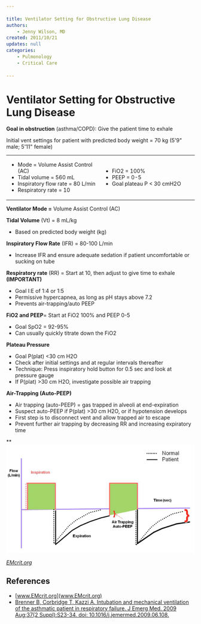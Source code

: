 ```yaml
---

title: Ventilator Setting for Obstructive Lung Disease
authors:
    - Jenny Wilson, MD
created: 2011/10/21
updates: null
categories:
    - Pulmonology
    - Critical Care

---
```


# Ventilator Setting for Obstructive Lung Disease

**Goal in obstruction** (asthma/COPD): Give the patient time to exhale

Initial vent settings for patient with predicted body weight = 70 kg (5'9" male; 5'11" female)

<table>
<colgroup>
<col width="50%" />
<col width="50%" />
</colgroup>
<tbody>
<tr class="odd">
<td><ul>
<li>Mode = Volume Assist Control (AC)</li>
<li>Tidal volume = 560 mL</li>
<li>Inspiratory flow rate = 80 L/min</li>
<li>Respiratory rate = 10</li>
</ul></td>
<td><ul>
<li>FiO2 = 100%</li>
<li>PEEP = 0-5</li>
<li>Goal plateau P &lt; 30 cmH2O</li>
</ul></td>
</tr>
</tbody>
</table>

**Ventilator Mode =** Volume Assist Control (AC)

**Tidal Volume** (Vt) = 8 mL/kg 

-   Based on predicted body weight (kg)

**Inspiratory Flow Rate** (IFR) = 80-100 L/min 

-   Increase IFR and ensure adequate sedation if patient uncomfortable or sucking on tube

**Respiratory rate** (RR) = Start at 10, then adjust to give time to exhale **(IMPORTANT)**

-   Goal I:E of 1:4 or 1:5
-   Permissive hypercapnea, as long as pH stays above 7.2
-   Prevents air-trapping/auto PEEP

**FiO2 and PEEP**= Start at FiO2 100% and PEEP 0-5

-   Goal SpO2 = 92-95%
-   Can usually quickly titrate down the FiO2

**Plateau Pressure**

-   Goal P(plat) &lt;30 cm H2O
-   Check after initial settings and at regular intervals thereafter
-   Technique: Press inspiratory hold button for 0.5 sec and look at pressure gauge 
-   If P(plat) &gt;30 cm H2O, investigate possible air trapping

**Air-Trapping (Auto-PEEP)**

-   Air trapping (auto-PEEP) = gas trapped in alveoli at end-expiration
-   Suspect auto-PEEP if P(plat) &gt;30 cm H2O, or if hypotension develops
-   First step is to disconnect vent and allow trapped air to escape
-   Prevent further air trapping by decreasing RR and increasing expiratory time

**![](image-1.png)

*[EMcrit.org](http://emcrit.org/podcasts/vent-part-2/)*

## References

-   [www.EMcrit.org](www.EMcrit.org)
-   [Brenner B, Corbridge T, Kazzi A. Intubation and mechanical ventilation of the asthmatic patient in respiratory failure. J Emerg Med. 2009 Aug;37(2 Suppl):S23-34. doi: 10.1016/j.jemermed.2009.06.108.](https://www.ncbi.nlm.nih.gov/pubmed/19683662/)
